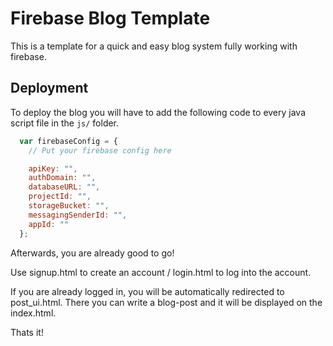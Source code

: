 # Firebase Blog Template

This is a template for a quick and easy blog system fully working with firebase.

## Deployment

To deploy the blog you will have to add the following code to every java script file in the `js/` folder.

```js
  var firebaseConfig = {
    // Put your firebase config here

    apiKey: "",
    authDomain: "",
    databaseURL: "",
    projectId: "",
    storageBucket: "",
    messagingSenderId: "",
    appId: ""
  };
```

Afterwards, you are already good to go!

Use signup.html to create an account / login.html to log into the account.

If you are already logged in, you will be automatically redirected to post_ui.html.
There you can write a blog-post and it will be displayed on the index.html.

Thats it!
